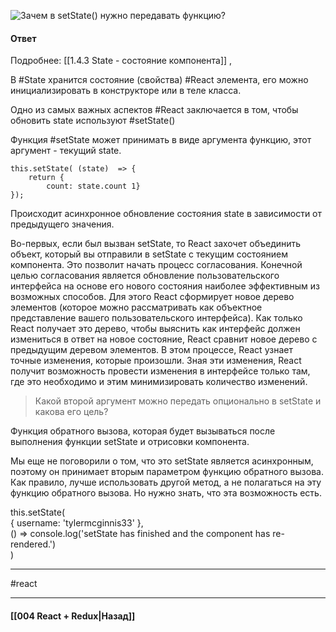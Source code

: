 ![Зачем в `setState()` нужно передавать функцию?](https://youtu.be/GZUy2i6QN7o?t=627)

#### Ответ
Подробнее: [[1.4.3 State - состояние компонента]] , 

В #State хранится состояние (свойства) #React элемента, его можно инициализировать в конструкторе или в теле класса.

Одно из самых важных аспектов #React заключается в том, чтобы обновить state используют #setState()

Функция #setState может принимать в виде аргумента функцию, этот аргумент - текущий state.

~~~
this.setState( (state)  => {
	return {
		count: state.count 1}
});
~~~

Происходит асинхронное обновление состояния state в зависимости от предыдущего значения.

Во-первых, если был вызван setState, то React захочет объединить объект, который вы отправили в setState с текущим состоянием компонента. Это позволит начать процесс согласования. Конечной целью согласования является обновление пользовательского интерфейса на основе его нового состояния наиболее эффективным из возможных способов. Для этого React сформирует новое дерево элементов (которое можно рассматривать как объектное представление вашего пользовательского интерфейса). Как только React получает это дерево, чтобы выяснить как интерфейс должен измениться в ответ на новое состояние, React сравнит новое дерево с предыдущим деревом элементов. В этом процессе, React узнает точные изменения, которые произошли. Зная эти изменения, React получит возможность провести изменения в интерфейсе только там, где это необходимо и этим минимизировать количество изменений.

> Какой второй аргумент можно передать опционально в setState и какова его цель?

Функция обратного вызова, которая будет вызываться после выполнения функции setState и отрисовки компонента.

Мы еще не поговорили о том, что это setState является асинхронным, поэтому он принимает вторым параметром функцию обратного вызова. Как правило, лучше использовать другой метод, а не полагаться на эту функцию обратного вызова. Но нужно знать, что эта возможность есть.

this.setState(  
  { username: 'tylermcginnis33' },  
  () => console.log('setState has finished and the component has re-rendered.')  
)
____
#react

____

#### [[004 React + Redux|Назад]]